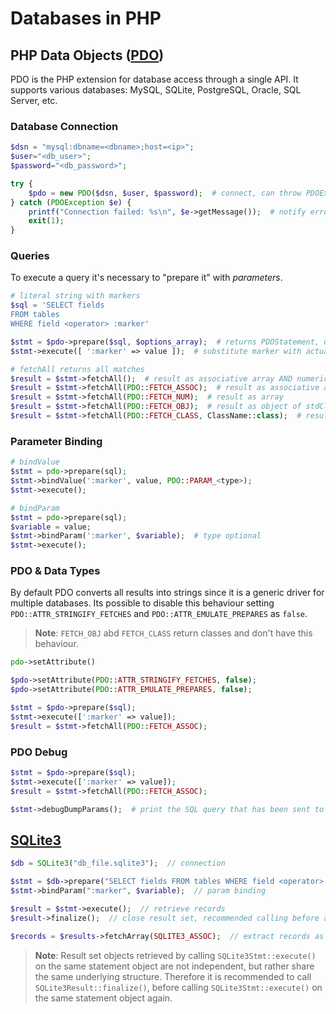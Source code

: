 # Databases in PHP

## PHP Data Objects ([PDO][pdo])

[pdo]: https://www.php.net/manual/en/book.pdo.php

PDO is the PHP extension for database access through a single API. It supports various databases: MySQL, SQLite, PostgreSQL, Oracle, SQL Server, etc.

### Database Connection

```php
$dsn = "mysql:dbname=<dbname>;host=<ip>";
$user="<db_user>";
$password="<db_password>";

try {
    $pdo = new PDO($dsn, $user, $password);  # connect, can throw PDOException
} catch (PDOException $e) {
    printf("Connection failed: %s\n", $e->getMessage());  # notify error
    exit(1);
}
```

### Queries

To execute a query it's necessary to "prepare it" with *parameters*.

```php
# literal string with markers
$sql = 'SELECT fields
FROM tables
WHERE field <operator> :marker'

$stmt = $pdo->prepare($sql, $options_array);  # returns PDOStatement, used to execute the query
$stmt->execute([ ':marker' => value ]);  # substitute marker with actual value

# fetchAll returns all matches
$result = $stmt->fetchAll();  # result as associative array AND numeric array (PDO::FETCH_BOTH)
$result = $stmt->fetchAll(PDO::FETCH_ASSOC);  # result as associative array
$result = $stmt->fetchAll(PDO::FETCH_NUM);  # result as array
$result = $stmt->fetchAll(PDO::FETCH_OBJ);  # result as object of stdClass
$result = $stmt->fetchAll(PDO::FETCH_CLASS, ClassName::class);  # result as object of a specific class
```

### Parameter Binding

```php
# bindValue
$stmt = pdo->prepare(sql);
$stmt->bindValue(':marker', value, PDO::PARAM_<type>);
$stmt->execute();

# bindParam
$stmt = pdo->prepare(sql);
$variable = value;
$stmt->bindParam(':marker', $variable);  # type optional
$stmt->execute();
```

### PDO & Data Types

By default PDO converts all results into strings since it is a generic driver for multiple databases.
Its possible to disable this behaviour setting `PDO::ATTR_STRINGIFY_FETCHES` and `PDO::ATTR_EMULATE_PREPARES` as `false`.

> **Note**: `FETCH_OBJ` abd `FETCH_CLASS` return classes and don't have this behaviour.

```php
pdo->setAttribute()

$pdo->setAttribute(PDO::ATTR_STRINGIFY_FETCHES, false);
$pdo->setAttribute(PDO::ATTR_EMULATE_PREPARES, false);

$stmt = $pdo->prepare($sql);
$stmt->execute([':marker' => value]);
$result = $stmt->fetchAll(PDO::FETCH_ASSOC);
```

### PDO Debug

```php
$stmt = $pdo->prepare($sql);
$stmt->execute([':marker' => value]);
$result = $stmt->fetchAll(PDO::FETCH_ASSOC);

$stmt->debugDumpParams();  # print the SQL query that has been sent to the database
```

## [SQLite3](https://www.php.net/manual/en/book.sqlite3.php)

```php
$db = SQLite3("db_file.sqlite3");  // connection

$stmt = $db->prepare("SELECT fields FROM tables WHERE field <operator> :marker");  // prepare query
$stmt->bindParam(":marker", $variable);  // param binding

$result = $stmt->execute();  // retrieve records
$result->finalize();  // close result set, recommended calling before another execute()

$records = $results->fetchArray(SQLITE3_ASSOC);  // extract records as array (false if no results)
```

> **Note**: Result set objects retrieved by calling `SQLite3Stmt::execute()` on the same statement object are not independent, but rather share the same underlying structure. Therefore it is recommended to call `SQLite3Result::finalize()`, before calling `SQLite3Stmt::execute()` on the same statement object again.
